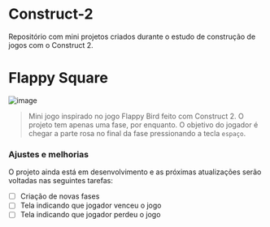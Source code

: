 # Construct-2
Repositório com mini projetos criados durante o estudo de construção de jogos com o Construct 2.

# Flappy Square
![image](https://user-images.githubusercontent.com/97316221/182048510-d85372da-6cc2-4859-be95-983712f813a0.png)

> Mini jogo inspirado no jogo Flappy Bird feito com Construct 2. O projeto tem apenas uma fase, por enquanto. O objetivo do jogador é chegar a parte rosa no final da fase pressionando a tecla `espaço`.

### Ajustes e melhorias

O projeto ainda está em desenvolvimento e as próximas atualizações serão voltadas nas seguintes tarefas:

- [ ] Criação de novas fases
- [ ] Tela indicando que jogador venceu o jogo
- [ ] Tela indicando que jogador perdeu o jogo

